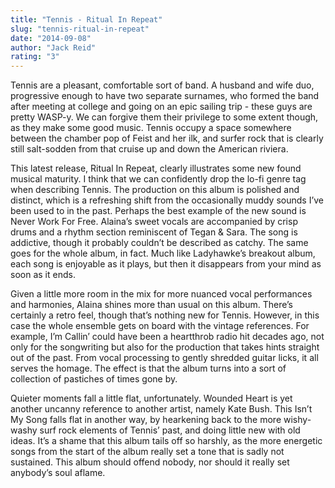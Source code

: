 ```yaml
---
title: "Tennis - Ritual In Repeat"
slug: "tennis-ritual-in-repeat"
date: "2014-09-08"
author: "Jack Reid"
rating: "3"
---
```


Tennis are a pleasant, comfortable sort of band. A husband and wife duo, progressive enough to have two separate surnames, who formed the band after meeting at college and going on an epic sailing trip - these guys are pretty WASP-y. We can forgive them their privilege to some extent though, as they make some good music. Tennis occupy a space somewhere between the chamber pop of Feist and her ilk, and surfer rock that is clearly still salt-sodden from that cruise up and down the American riviera.

This latest release, Ritual In Repeat, clearly illustrates some new found musical maturity. I think that we can confidently drop the lo-fi genre tag when describing Tennis. The production on this album is polished and distinct, which is a refreshing shift from the occasionally muddy sounds I’ve been used to in the past. Perhaps the best example of the new sound is Never Work For Free. Alaina’s sweet vocals are accompanied by crisp drums and a rhythm section reminiscent of Tegan & Sara. The song is addictive, though it probably couldn’t be described as catchy. The same goes for the whole album, in fact. Much like Ladyhawke’s breakout album, each song is enjoyable as it plays, but then it disappears from your mind as soon as it ends.

Given a little more room in the mix for more nuanced vocal performances and harmonies, Alaina shines more than usual on this album. There’s certainly a retro feel, though that’s nothing new for Tennis. However, in this case the whole ensemble gets on board with the vintage references. For example, I’m Callin’ could have been a heartthrob radio hit decades ago, not only for the songwriting but also for the production that takes hints straight out of the past. From vocal processing to gently shredded guitar licks, it all serves the homage. The effect is that the album turns into a sort of collection of pastiches of times gone by.

Quieter moments fall a little flat, unfortunately. Wounded Heart is yet another uncanny reference to another artist, namely Kate Bush. This Isn’t My Song falls flat in another way, by hearkening back to the more wishy-washy surf rock elements of Tennis’ past, and doing little new with old ideas. It’s a shame that this album tails off so harshly, as the more energetic songs from the start of the album really set a tone that is sadly not sustained. This album should offend nobody, nor should it really set anybody’s soul aflame.

